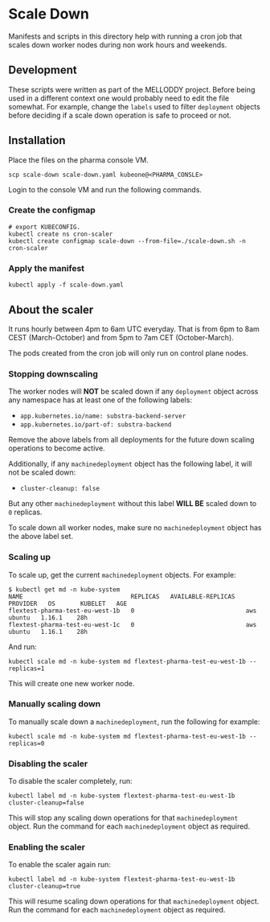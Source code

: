 # Scale Down

Manifests and scripts in this directory help with running a cron job that scales
down worker nodes during non work hours and weekends.

## Development

These scripts were written as part of the MELLODDY project. Before being used in a different context one would probably need to edit the file somewhat. For example, change the `labels` used to filter `deployment` objects before deciding if a scale down operation is safe to proceed or not.

## Installation

Place the files on the pharma console VM.

```
scp scale-down scale-down.yaml kubeone@<PHARMA_CONSLE>
```

Login to the console VM and run the following commands.

### Create the configmap

```
# export KUBECONFIG.
kubectl create ns cron-scaler
kubectl create configmap scale-down --from-file=./scale-down.sh -n cron-scaler
```

### Apply the manifest

```
kubectl apply -f scale-down.yaml
```

## About the scaler

It runs hourly between 4pm to 6am UTC everyday. That is from 6pm to 8am CEST
(March-October) and from 5pm to 7am CET (October-March).

The pods created from the cron job will only run on control plane nodes.

### Stopping downscaling

The worker nodes will **NOT** be scaled down if any `deployment` object across any namespace has at least one of the following labels:

- `app.kubernetes.io/name: substra-backend-server`
- `app.kubernetes.io/part-of: substra-backend`

Remove the above labels from all deployments for the future down scaling operations to become active.

Additionally, if any `machinedeployment` object has the following label, it will not be scaled down:

- `cluster-cleanup: false`

But any other `machinedeployment` without this label **WILL BE** scaled down to `0` replicas.

To scale down all worker nodes, make sure no `machinedeployment` object has the above label set.

### Scaling up

To scale up, get the current `machinedeployment` objects. For example:

```
$ kubectl get md -n kube-system
NAME                              REPLICAS   AVAILABLE-REPLICAS   PROVIDER   OS       KUBELET   AGE
flextest-pharma-test-eu-west-1b   0                               aws        ubuntu   1.16.1    28h
flextest-pharma-test-eu-west-1c   0                               aws        ubuntu   1.16.1    28h
```

And run:

```
kubectl scale md -n kube-system md flextest-pharma-test-eu-west-1b --replicas=1
```

This will create one new worker node.

### Manually scaling down

To manually scale down a `machinedeployment`, run the following for example:

```
kubectl scale md -n kube-system md flextest-pharma-test-eu-west-1b --replicas=0
```

### Disabling the scaler

To disable the scaler completely, run:

```
kubectl label md -n kube-system flextest-pharma-test-eu-west-1b cluster-cleanup=false
```

This will stop any scaling down operations for that `machinedeployment` object. Run the command for each `machinedeployment` object as required.

### Enabling the scaler

To enable the scaler again run:

```
kubectl label md -n kube-system flextest-pharma-test-eu-west-1b cluster-cleanup=true
```

This will resume scaling down operations for that `machinedeployment` object. Run the command for each `machinedeployment` object as required.
